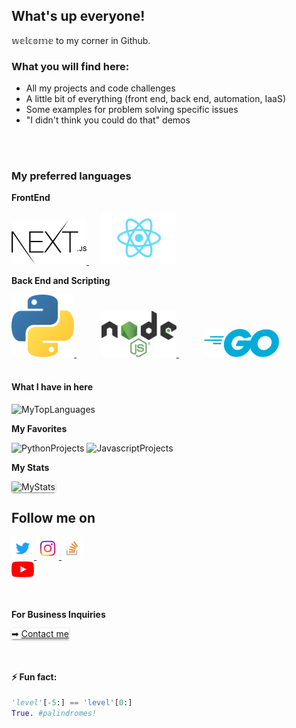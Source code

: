 ## What's up everyone! 
𝕨𝕖𝕝𝕔𝕠𝕞𝕖 to my corner in Github.

### What you will find here:
* All my projects and code challenges
* A little bit of everything (front end, back end, automation, IaaS)
* Some examples for problem solving specific issues
* "I didn't think you could do that" demos

<br />
<br />

### My preferred languages
**FrontEnd**

<span>
    <a href="https://nextjs.org" target="_blank">
        <img src="images/Nextjs-logo.svg" width="120"></img>
    </a>
</span>
<span style="padding-left: 20px !important">
    <a href="https://reactjs.org" target="_blank">
        <img src="images/React-icon.svg" width="120"></img>
    </a>
</span>

**Back End and Scripting**

<span>
    <a href="https://python.org" target="_blank">
        <img src="images/Python-logo-notext.svg" width="100"></img>
    </a>
</span>
<span style="padding-left: 40px !important">
    <a href="https://nodejs.org" target="_blank">
        <img src="images/Node.js_logo.svg" width="120"></img>
    </a>
</span>
<span style="padding-left: 40px !important">
    <a href="https://golang.org" target="_blank">
        <img src="images/Go_Logo_Blue.svg" width="120"></img>
    </a>
</span>

<br />
<br />

#### **What I have in here**

![MyTopLanguages](https://github-readme-stats.vercel.app/api/top-langs?username=mugabits&repo=python-projects&layout=compact&theme=dark)

**My Favorites**

![PythonProjects](https://github-readme-stats.vercel.app/api/pin?username=mugabits&repo=python-projects&theme=dark)
![JavascriptProjects](https://github-readme-stats.vercel.app/api/pin?username=mugabits&repo=js-projects&theme=dark)

**My Stats**

<span style="box-shadow: 0 2px 2px 0 rgba(0, 0, 0, 0.14), 
              0 1px 5px 0 rgba(0, 0, 0, 0.12), 
              0 3px 1px -2px rgba(0, 0, 0, 0.2);
            transition: box-shadow 0.28s cubic-bezier(0.4, 0, 0.2, 1);">
![MyStats](https://github-readme-stats.vercel.app/api?username=mugabits&show_icons=true&count_private=true&hide=issues&theme=tokyonight)
</span>

## **Follow me on**

<div>
    <a href="https://twitter.com/mugabits" target="_blank">
        <img src="images/Twitter_Logo_Blue.png" width=36></img>
    </a>
    <a href="https://www.instagram.com/mugabits/" target="_blank">
        <img src="images/IG_Glyph_Fill.png" width=36></img>
    </a>
    <a href="https://stackoverflow.com/users/3875230/mugabits?tab=profile" target="_blank">
        <img src="images/so-icon.png" width=36></img>
    </a>
</div>
<div>
    <a href="https://www.youtube.com/channel/UCdUtnPbnvIBxIMfKOl4KeAA?view_as=subscriber" target="_blank">
        <img src="images/youtube_social_icon_red.png" width=36></img>
    </a>
</div>
<br />
<br />

**For Business Inquiries**

<span style="box-shadow: 0 2px 2px 0 rgba(0, 0, 0, 0.14), 
              0 1px 5px 0 rgba(0, 0, 0, 0.12), 
              0 3px 1px -2px rgba(0, 0, 0, 0.2);
            transition: box-shadow 0.28s cubic-bezier(0.4, 0, 0.2, 1);">
➡ [Contact me](https://mugabits.com/contact)
</span>

<br />

#### ⚡ Fun fact:

<div>

```python
'level'[-5:] == 'level'[0:]
True. #palindromes!
```
</div>

<!--

Here are some ideas to get you started:

- 🔭 I’m currently working on ...
- 🌱 I’m currently learning ...
- 👯 I’m looking to collaborate on ...
- 🤔 I’m looking for help with ...
- 💬 Ask me about ...
- 📫 How to reach me: ...
- 😄 Pronouns: ...
- ⚡ Fun fact: ...
-->
